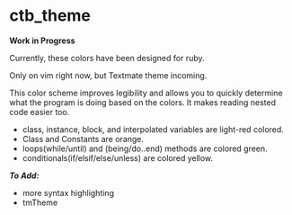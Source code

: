 ctb_theme
=========

**Work in Progress**

Currently, these colors have been designed for ruby. 

Only on vim right now, but Textmate theme incoming.


This color scheme improves legibility and allows you to quickly determine what the program is doing based on the colors.
It makes reading nested code easier too.

- class, instance, block, and interpolated variables are light-red colored.
- Class and Constants are orange.
- loops(while/until) and (being/do..end) methods are colored green.
- conditionals(if/elsif/else/unless) are colored yellow.

***To Add:***
- more syntax highlighting
- tmTheme
